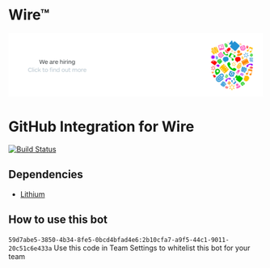 # Wire™
[![Wire logo](https://github.com/wireapp/wire/blob/master/assets/header-small.png?raw=true)](https://wire.com/jobs/)

# GitHub Integration for Wire
[![Build Status](https://travis-ci.org/wearezeta/github-bot.svg?branch=develop)](https://travis-ci.org/wearezeta/github-bot)

## Dependencies
 - [Lithium](https://github.com/wireapp/lithium)

## How to use this bot
`59d7abe5-3850-4b34-8fe5-0bcd4bfad4e6:2b10cfa7-a9f5-44c1-9011-20c51c6e433a`
Use this code in Team Settings to whitelist this bot for your team
